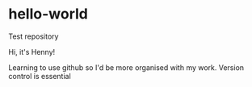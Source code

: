 # hello-world
Test repository

Hi, it's Henny!

Learning to use github so I'd be more organised with my work.
Version control is essential
